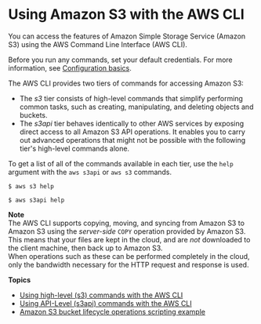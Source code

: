 # Using Amazon S3 with the AWS CLI<a name="cli-services-s3"></a>

You can access the features of Amazon Simple Storage Service \(Amazon S3\) using the AWS Command Line Interface \(AWS CLI\)\. 

Before you run any commands, set your default credentials\. For more information, see [Configuration basics](cli-configure-quickstart.md)\.

The AWS CLI provides two tiers of commands for accessing Amazon S3:
+ The *s3* tier consists of high\-level commands that simplify performing common tasks, such as creating, manipulating, and deleting objects and buckets\.
+ The *s3api* tier behaves identically to other AWS services by exposing direct access to all Amazon S3 API operations\. It enables you to carry out advanced operations that might not be possible with the following tier's high\-level commands alone\.

To get a list of all of the commands available in each tier, use the `help` argument with the `aws s3api` or `aws s3` commands\.

```
$ aws s3 help
```

```
$ aws s3api help
```

**Note**  
The AWS CLI supports copying, moving, and syncing from Amazon S3 to Amazon S3 using the *server\-side* `COPY` operation provided by Amazon S3\. This means that your files are kept in the cloud, and are *not* downloaded to the client machine, then back up to Amazon S3\.  
When operations such as these can be performed completely in the cloud, only the bandwidth necessary for the HTTP request and response is used\.

**Topics**
+ [Using high\-level \(s3\) commands with the AWS CLI](cli-services-s3-commands.md)
+ [Using API\-Level \(s3api\) commands with the AWS CLI](cli-services-s3-apicommands.md)
+ [Amazon S3 bucket lifecycle operations scripting example](cli-services-s3-lifecycle-example.md)